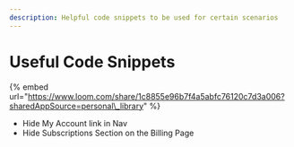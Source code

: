 ```yaml
---
description: Helpful code snippets to be used for certain scenarios
---
```


# Useful Code Snippets

{% embed url="https://www.loom.com/share/1c8855e96b7f4a5abfc76120c7d3a006?sharedAppSource=personal\_library" %}

* Hide My Account link in Nav
* Hide Subscriptions Section on the Billing Page


